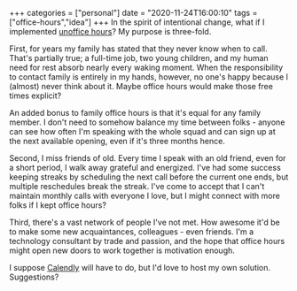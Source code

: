 +++
categories = ["personal"]
date = "2020-11-24T16:00:10"
tags = ["office-hours","idea"]
+++
In the spirit of intentional change, what if I implemented [unoffice hours](http://interconnected.org/home/2020/09/24/unoffice_hours)? My purpose is three-fold.

First, for years my family has stated that they never know when to call. That's partially true; a full-time job, two young children, and my human need for rest absorb nearly every waking moment. When the responsibility to contact family is entirely in my hands, however, no one's happy because I (almost) never think about it. Maybe office hours would make those free times explicit?

An added bonus to family office hours is that it's equal for any family member. I don't need to somehow balance my time between folks - anyone can see how often I'm speaking with the whole squad and can sign up at the next available opening, even if it's three months hence.

Second, I miss friends of old. Every time I speak with an old friend, even for a short period, I walk away grateful and energized. I've had some success keeping streaks by scheduling the next call before the current one ends, but multiple reschedules break the streak. I've come to accept that I can't maintain monthly calls with everyone I love, but I might connect with more folks if I kept office hours?

Third, there's a vast network of people I've not met. How awesome it'd be to make some new acquaintances, colleagues - even friends. I'm a technology consultant by trade and passion, and the hope that office hours might open new doors to work together is motivation enough.

I suppose [Calendly](https://calendly.com/) will have to do, but I'd love to host my own solution. Suggestions?

